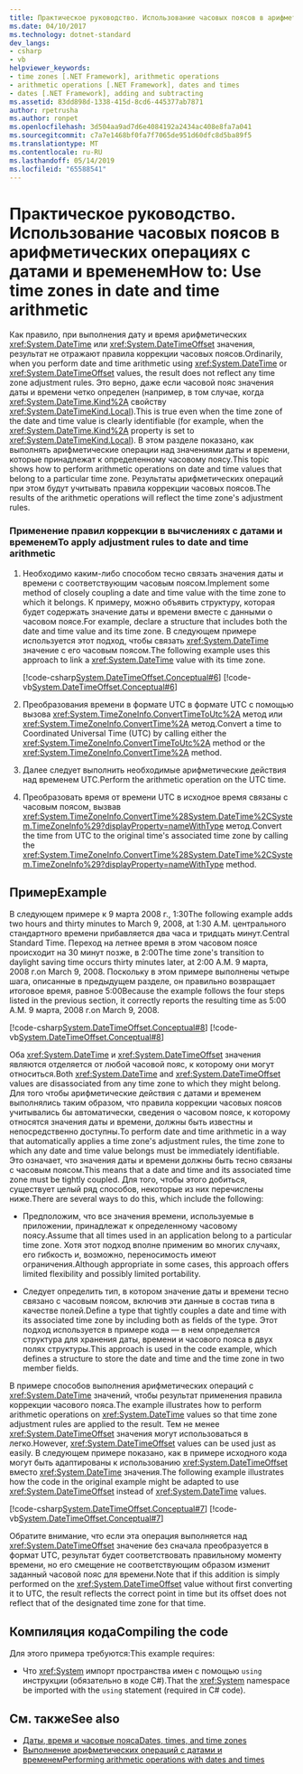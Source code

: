 ```yaml
---
title: Практическое руководство. Использование часовых поясов в арифметических операциях с датами и временем
ms.date: 04/10/2017
ms.technology: dotnet-standard
dev_langs:
- csharp
- vb
helpviewer_keywords:
- time zones [.NET Framework], arithmetic operations
- arithmetic operations [.NET Framework], dates and times
- dates [.NET Framework], adding and subtracting
ms.assetid: 83dd898d-1338-415d-8cd6-445377ab7871
author: rpetrusha
ms.author: ronpet
ms.openlocfilehash: 3d504aa9ad7d6e4084192a2434ac408e8fa7a041
ms.sourcegitcommit: c7a7e1468bf0fa7f7065de951d60dfc8d5ba89f5
ms.translationtype: MT
ms.contentlocale: ru-RU
ms.lasthandoff: 05/14/2019
ms.locfileid: "65588541"
---
```

# <a name="how-to-use-time-zones-in-date-and-time-arithmetic"></a><span data-ttu-id="509c4-102">Практическое руководство. Использование часовых поясов в арифметических операциях с датами и временем</span><span class="sxs-lookup"><span data-stu-id="509c4-102">How to: Use time zones in date and time arithmetic</span></span>

<span data-ttu-id="509c4-103">Как правило, при выполнения дату и время арифметических <xref:System.DateTime> или <xref:System.DateTimeOffset> значения, результат не отражают правила коррекции часовых поясов.</span><span class="sxs-lookup"><span data-stu-id="509c4-103">Ordinarily, when you perform date and time arithmetic using <xref:System.DateTime> or <xref:System.DateTimeOffset> values, the result does not reflect any time zone adjustment rules.</span></span> <span data-ttu-id="509c4-104">Это верно, даже если часовой пояс значения даты и времени четко определен (например, в том случае, когда <xref:System.DateTime.Kind%2A> свойству <xref:System.DateTimeKind.Local>).</span><span class="sxs-lookup"><span data-stu-id="509c4-104">This is true even when the time zone of the date and time value is clearly identifiable (for example, when the <xref:System.DateTime.Kind%2A> property is set to <xref:System.DateTimeKind.Local>).</span></span> <span data-ttu-id="509c4-105">В этом разделе показано, как выполнять арифметические операции над значениями даты и времени, которые принадлежат к определенному часовому поясу.</span><span class="sxs-lookup"><span data-stu-id="509c4-105">This topic shows how to perform arithmetic operations on date and time values that belong to a particular time zone.</span></span> <span data-ttu-id="509c4-106">Результаты арифметических операций при этом будут учитывать правила коррекции часовых поясов.</span><span class="sxs-lookup"><span data-stu-id="509c4-106">The results of the arithmetic operations will reflect the time zone's adjustment rules.</span></span>

### <a name="to-apply-adjustment-rules-to-date-and-time-arithmetic"></a><span data-ttu-id="509c4-107">Применение правил коррекции в вычислениях с датами и временем</span><span class="sxs-lookup"><span data-stu-id="509c4-107">To apply adjustment rules to date and time arithmetic</span></span>

1. <span data-ttu-id="509c4-108">Необходимо каким-либо способом тесно связать значения даты и времени с соответствующим часовым поясом.</span><span class="sxs-lookup"><span data-stu-id="509c4-108">Implement some method of closely coupling a date and time value with the time zone to which it belongs.</span></span> <span data-ttu-id="509c4-109">К примеру, можно объявить структуру, которая будет содержать значение даты и времени вместе с данными о часовом поясе.</span><span class="sxs-lookup"><span data-stu-id="509c4-109">For example, declare a structure that includes both the date and time value and its time zone.</span></span> <span data-ttu-id="509c4-110">В следующем примере используется этот подход, чтобы связать <xref:System.DateTime> значение с его часовым поясом.</span><span class="sxs-lookup"><span data-stu-id="509c4-110">The following example uses this approach to link a <xref:System.DateTime> value with its time zone.</span></span>

   [!code-csharp[System.DateTimeOffset.Conceptual#6](../../../samples/snippets/csharp/VS_Snippets_CLR_System/system.DateTimeOffset.Conceptual/cs/Conceptual6.cs#6)]
   [!code-vb[System.DateTimeOffset.Conceptual#6](../../../samples/snippets/visualbasic/VS_Snippets_CLR_System/system.DateTimeOffset.Conceptual/vb/Conceptual6.vb#6)]

2. <span data-ttu-id="509c4-111">Преобразования времени в формате UTC в формате UTC с помощью вызова <xref:System.TimeZoneInfo.ConvertTimeToUtc%2A> метод или <xref:System.TimeZoneInfo.ConvertTime%2A> метод.</span><span class="sxs-lookup"><span data-stu-id="509c4-111">Convert a time to Coordinated Universal Time (UTC) by calling either the <xref:System.TimeZoneInfo.ConvertTimeToUtc%2A> method or the <xref:System.TimeZoneInfo.ConvertTime%2A> method.</span></span>

3. <span data-ttu-id="509c4-112">Далее следует выполнить необходимые арифметические действия над временем UTC.</span><span class="sxs-lookup"><span data-stu-id="509c4-112">Perform the arithmetic operation on the UTC time.</span></span>

4. <span data-ttu-id="509c4-113">Преобразовать время от времени UTC в исходное время связаны с часовым поясом, вызвав <xref:System.TimeZoneInfo.ConvertTime%28System.DateTime%2CSystem.TimeZoneInfo%29?displayProperty=nameWithType> метод.</span><span class="sxs-lookup"><span data-stu-id="509c4-113">Convert the time from UTC to the original time's associated time zone by calling the <xref:System.TimeZoneInfo.ConvertTime%28System.DateTime%2CSystem.TimeZoneInfo%29?displayProperty=nameWithType> method.</span></span>

## <a name="example"></a><span data-ttu-id="509c4-114">Пример</span><span class="sxs-lookup"><span data-stu-id="509c4-114">Example</span></span>

<span data-ttu-id="509c4-115">В следующем примере к 9 марта 2008 г., 1:30</span><span class="sxs-lookup"><span data-stu-id="509c4-115">The following example adds two hours and thirty minutes to March 9, 2008, at 1:30 A.M.</span></span> <span data-ttu-id="509c4-116">центрального стандартного времени прибавляется два часа и тридцать минут.</span><span class="sxs-lookup"><span data-stu-id="509c4-116">Central Standard Time.</span></span> <span data-ttu-id="509c4-117">Переход на летнее время в этом часовом поясе происходит на 30 минут позже, в 2:00</span><span class="sxs-lookup"><span data-stu-id="509c4-117">The time zone's transition to daylight saving time occurs thirty minutes later, at 2:00 A.M.</span></span> <span data-ttu-id="509c4-118">9 марта, 2008 г.</span><span class="sxs-lookup"><span data-stu-id="509c4-118">on March 9, 2008.</span></span> <span data-ttu-id="509c4-119">Поскольку в этом примере выполнены четыре шага, описанные в предыдущем разделе, он правильно возвращает итоговое время, равное 5:00</span><span class="sxs-lookup"><span data-stu-id="509c4-119">Because the example follows the four steps listed in the previous section, it correctly reports the resulting time as 5:00 A.M.</span></span> <span data-ttu-id="509c4-120">9 марта, 2008 г.</span><span class="sxs-lookup"><span data-stu-id="509c4-120">on March 9, 2008.</span></span>

[!code-csharp[System.DateTimeOffset.Conceptual#8](../../../samples/snippets/csharp/VS_Snippets_CLR_System/system.DateTimeOffset.Conceptual/cs/Conceptual8.cs#8)]
[!code-vb[System.DateTimeOffset.Conceptual#8](../../../samples/snippets/visualbasic/VS_Snippets_CLR_System/system.DateTimeOffset.Conceptual/vb/Conceptual8.vb#8)]

<span data-ttu-id="509c4-121">Оба <xref:System.DateTime> и <xref:System.DateTimeOffset> значения являются отделяется от любой часовой пояс, к которому они могут относиться.</span><span class="sxs-lookup"><span data-stu-id="509c4-121">Both <xref:System.DateTime> and <xref:System.DateTimeOffset> values are disassociated from any time zone to which they might belong.</span></span> <span data-ttu-id="509c4-122">Для того чтобы арифметические действия с датами и временем выполнялись таким образом, что правила коррекции часовых поясов учитывались бы автоматически, сведения о часовом поясе, к которому относятся значения даты и времени, должны быть известны и непосредственно доступны.</span><span class="sxs-lookup"><span data-stu-id="509c4-122">To perform date and time arithmetic in a way that automatically applies a time zone's adjustment rules, the time zone to which any date and time value belongs must be immediately identifiable.</span></span> <span data-ttu-id="509c4-123">Это означает, что значения даты и времени должны быть тесно связаны с часовым поясом.</span><span class="sxs-lookup"><span data-stu-id="509c4-123">This means that a date and time and its associated time zone must be tightly coupled.</span></span> <span data-ttu-id="509c4-124">Для того, чтобы этого добиться, существует целый ряд способов, некоторые из них перечислены ниже.</span><span class="sxs-lookup"><span data-stu-id="509c4-124">There are several ways to do this, which include the following:</span></span>

* <span data-ttu-id="509c4-125">Предположим, что все значения времени, используемые в приложении, принадлежат к определенному часовому поясу.</span><span class="sxs-lookup"><span data-stu-id="509c4-125">Assume that all times used in an application belong to a particular time zone.</span></span> <span data-ttu-id="509c4-126">Хотя этот подход вполне применим во многих случаях, его гибкость и, возможно, переносимость имеют ограничения.</span><span class="sxs-lookup"><span data-stu-id="509c4-126">Although appropriate in some cases, this approach offers limited flexibility and possibly limited portability.</span></span>

* <span data-ttu-id="509c4-127">Следует определить тип, в котором значение даты и времени тесно связано с часовым поясом, включив эти данные в состав типа в качестве полей.</span><span class="sxs-lookup"><span data-stu-id="509c4-127">Define a type that tightly couples a date and time with its associated time zone by including both as fields of the type.</span></span> <span data-ttu-id="509c4-128">Этот подход используется в примере кода — в нем определяется структура для хранения даты, времени и часового пояса в двух полях структуры.</span><span class="sxs-lookup"><span data-stu-id="509c4-128">This approach is used in the code example, which defines a structure to store the date and time and the time zone in two member fields.</span></span>

<span data-ttu-id="509c4-129">В примере способов выполнения арифметических операций с <xref:System.DateTime> значений, чтобы результат применения правила коррекции часового пояса.</span><span class="sxs-lookup"><span data-stu-id="509c4-129">The example illustrates how to perform arithmetic operations on <xref:System.DateTime> values so that time zone adjustment rules are applied to the result.</span></span> <span data-ttu-id="509c4-130">Тем не менее <xref:System.DateTimeOffset> значения могут использоваться в легко.</span><span class="sxs-lookup"><span data-stu-id="509c4-130">However, <xref:System.DateTimeOffset> values can be used just as easily.</span></span> <span data-ttu-id="509c4-131">В следующем примере показано, как в примере исходного кода могут быть адаптированы к использованию <xref:System.DateTimeOffset> вместо <xref:System.DateTime> значения.</span><span class="sxs-lookup"><span data-stu-id="509c4-131">The following example illustrates how the code in the original example might be adapted to use <xref:System.DateTimeOffset> instead of <xref:System.DateTime> values.</span></span>

[!code-csharp[System.DateTimeOffset.Conceptual#7](../../../samples/snippets/csharp/VS_Snippets_CLR_System/system.DateTimeOffset.Conceptual/cs/Conceptual6.cs#7)]
[!code-vb[System.DateTimeOffset.Conceptual#7](../../../samples/snippets/visualbasic/VS_Snippets_CLR_System/system.DateTimeOffset.Conceptual/vb/Conceptual6.vb#7)]

<span data-ttu-id="509c4-132">Обратите внимание, что если эта операция выполняется над <xref:System.DateTimeOffset> значение без сначала преобразуется в формат UTC, результат будет соответствовать правильному моменту времени, но его смещение не соответствующим образом изменит заданный часовой пояс для времени.</span><span class="sxs-lookup"><span data-stu-id="509c4-132">Note that if this addition is simply performed on the <xref:System.DateTimeOffset> value without first converting it to UTC, the result reflects the correct point in time but its offset does not reflect that of the designated time zone for that time.</span></span>

## <a name="compiling-the-code"></a><span data-ttu-id="509c4-133">Компиляция кода</span><span class="sxs-lookup"><span data-stu-id="509c4-133">Compiling the code</span></span>

<span data-ttu-id="509c4-134">Для этого примера требуются:</span><span class="sxs-lookup"><span data-stu-id="509c4-134">This example requires:</span></span>

* <span data-ttu-id="509c4-135">Что <xref:System> импорт пространства имен с помощью `using` инструкции (обязательно в коде C#).</span><span class="sxs-lookup"><span data-stu-id="509c4-135">That the <xref:System> namespace be imported with the `using` statement (required in C# code).</span></span>

## <a name="see-also"></a><span data-ttu-id="509c4-136">См. также</span><span class="sxs-lookup"><span data-stu-id="509c4-136">See also</span></span>

- [<span data-ttu-id="509c4-137">Даты, время и часовые пояса</span><span class="sxs-lookup"><span data-stu-id="509c4-137">Dates, times, and time zones</span></span>](../../../docs/standard/datetime/index.md)
- [<span data-ttu-id="509c4-138">Выполнение арифметических операций с датами и временем</span><span class="sxs-lookup"><span data-stu-id="509c4-138">Performing arithmetic operations with dates and times</span></span>](../../../docs/standard/datetime/performing-arithmetic-operations.md)
